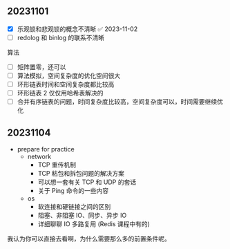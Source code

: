 ## 20231101

- [x] 乐观锁和悲观锁的概念不清晰 ✅ 2023-11-02
- [ ] redolog 和 binlog 的联系不清晰

算法

- [ ] 矩阵置零，还可以
- [ ] 算法模拟，空间复杂度的优化空间很大
- [ ] 环形链表时间和空间复杂度都比较高
- [ ] 环形链表 2 仅仅用哈希表解决的
- [ ] 合并有序链表的问题，时间复杂度比较高，空间复杂度可以，时间需要继续优化

## 20231104

- prepare for practice
	- network
		- TCP 重传机制
		- TCP 粘包和拆包问题的解决方案
		- 可以想一套有关 TCP 和 UDP 的套话
		- 关于 Ping 命令的一些内容
	- os
		- 软连接和硬链接之间的区别
		- 阻塞、非阻塞 IO、同步、异步 IO
		- 详细聊聊 IO 多路复用 (Redis 课程中有的)

我认为你可以直接去看啊，为什么需要那么多的前置条件呢。
